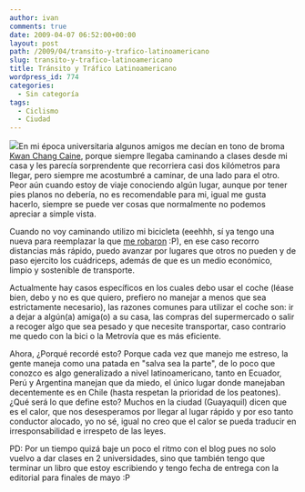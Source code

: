 ```yaml
---
author: ivan
comments: true
date: 2009-04-07 06:52:00+00:00
layout: post
path: /2009/04/transito-y-trafico-latinoamericano
slug: transito-y-trafico-latinoamericano
title: Tránsito y Tráfico Latinoamericano
wordpress_id: 774
categories:
  - Sin categoría
tags:
  - Ciclismo
  - Ciudad
---
```


[![](http://ivan.campananaranjo.com/wp-content/uploads/2009/04/traffic_lights_mist.jpg)](http://3.bp.blogspot.com/_T2UWuNJg3dQ/SdrDsAlyQMI/AAAAAAAABco/DU53ZY-JoYs/s1600-h/traffic_lights_mist.jpg)En mi época universitaria algunos amigos me decían en tono de broma [Kwan Chang Caine](http://en.wikipedia.org/wiki/Kwai_Chang_Caine), porque siempre llegaba caminando a clases desde mi casa y les parecía sorprendente que recorriera casi dos kilómetros para llegar, pero siempre me acostumbré a caminar, de una lado para el otro. Peor aún cuando estoy de viaje conociendo algún lugar, aunque por tener pies planos no debería, no es recomendable para mi, igual me gusta hacerlo, siempre se puede ver cosas que normalmente no podemos apreciar a simple vista.

Cuando no voy caminando utilizo mi bicicleta (eeehhh, sí ya tengo una nueva para reemplazar la que [me robaron](http://ivan.campananaranjo.com/2009/01/12/pinche-delincuencia/) :P), en ese caso recorro distancias más rápido, puedo avanzar por lugares que otros no pueden y de paso ejercito los cuádriceps, además de que es un medio económico, limpio y sostenible de transporte.

Actualmente hay casos específicos en los cuales debo usar el coche (léase bien, debo y no es que quiero, prefiero no manejar a menos que sea estrictamente necesario), las razones comunes para utilizar el coche son: ir a dejar a algún(a) amiga(o) a su casa, las compras del supermercado o salir a recoger algo que sea pesado y que necesite transportar, caso contrario me quedo con la bici o la Metrovía que es más eficiente.

Ahora, ¿Porqué recordé esto? Porque cada vez que manejo me estreso, la gente maneja como una patada en "salva sea la parte", de lo poco que conozco es algo generalizado a nivel latinoamericano, tanto en Ecuador, Perú y Argentina manejan que da miedo, el único lugar donde manejaban decentemente es en Chile (hasta respetan la prioridad de los peatones). ¿Qué será lo que define esto? Muchos en la ciudad (Guayaquil) dicen que es el calor, que nos desesperamos por llegar al lugar rápido y por eso tanto conductor alocado, yo no sé, igual no creo que el calor se pueda traducir en irresponsabilidad e irrespeto de las leyes.

PD: Por un tiempo quizá baje un poco el ritmo con el blog pues no solo vuelvo a dar clases en 2 universidades, sino que también tengo que terminar un libro que estoy escribiendo y tengo fecha de entrega con la editorial para finales de mayo :P
